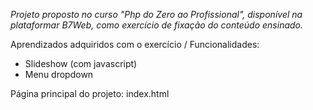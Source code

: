 *Projeto proposto no curso "Php do Zero ao Profissional", disponível na plataformar B7Web, como exercício de fixação do conteúdo ensinado.*


Aprendizados adquiridos com o exercício / Funcionalidades:
- Slideshow (com javascript)
- Menu dropdown

Página principal do projeto: index.html 

